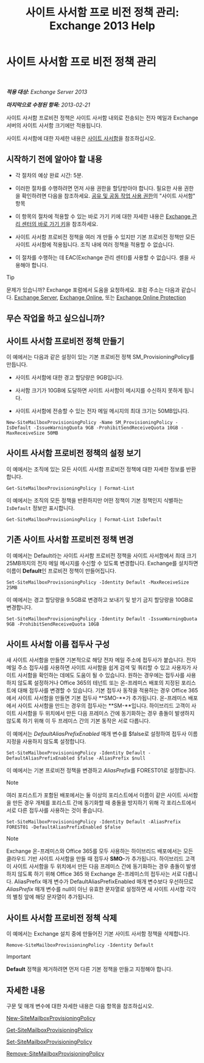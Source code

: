 ﻿---
title: '사이트 사서함 프로 비전 정책 관리: Exchange 2013 Help'
TOCTitle: 사이트 사서함 프로 비전 정책 관리
ms:assetid: 2f160d1a-a031-461f-8d29-c9cd49ca1645
ms:mtpsurl: https://technet.microsoft.com/ko-kr/library/JJ710340(v=EXCHG.150)
ms:contentKeyID: 50482792
ms.date: 05/22/2018
mtps_version: v=EXCHG.150
ms.translationtype: MT
---

# 사이트 사서함 프로 비전 정책 관리

 

_**적용 대상:** Exchange Server 2013_

_**마지막으로 수정된 항목:** 2013-02-21_

사이트 사서함 프로비전 정책은 사이트 사서함 내외로 전송되는 전자 메일과 Exchange 서버의 사이트 사서함 크기에만 적용됩니다.

사이트 사서함에 대한 자세한 내용은 [사이트 사서함](site-mailboxes-exchange-2013-help.md)을 참조하십시오.

## 시작하기 전에 알아야 할 내용

  - 각 절차의 예상 완료 시간: 5분.

  - 이러한 절차를 수행하려면 먼저 사용 권한을 할당받아야 합니다. 필요한 사용 권한을 확인하려면 다음을 참조하세요. [공유 및 공동 작업 사용 권한](sharing-and-collaboration-permissions-exchange-2013-help.md)의 "사이트 사서함" 항목

  - 이 항목의 절차에 적용할 수 있는 바로 가기 키에 대한 자세한 내용은 [Exchange 관리 센터의 바로 가기 키](keyboard-shortcuts-in-the-exchange-admin-center-exchange-online-protection-help.md)을 참조하세요.

  - 사이트 사서함 프로비전 정책을 여러 개 만들 수 있지만 기본 프로비전 정책만 모든 사이트 사서함에 적용됩니다. 조직 내에 여러 정책을 적용할 수 없습니다.

  - 이 절차를 수행하는 데 EAC(Exchange 관리 센터)를 사용할 수 없습니다. 셸을 사용해야 합니다.


> [!TIP]
> 문제가 있습니까? Exchange 포럼에서 도움을 요청하세요. 포럼 주소는 다음과 같습니다. <A href="https://go.microsoft.com/fwlink/p/?linkid=60612">Exchange Server</A>, <A href="https://go.microsoft.com/fwlink/p/?linkid=267542">Exchange Online</A>, 또는 <A href="https://go.microsoft.com/fwlink/p/?linkid=285351">Exchange Online Protection</A>



## 무슨 작업을 하고 싶으십니까?

## 사이트 사서함 프로비전 정책 만들기

이 예에서는 다음과 같은 설정이 있는 기본 프로비전 정책 SM\_ProvisioningPolicy를 만듭니다.

  - 사이트 사서함에 대한 경고 할당량은 9GB입니다.

  - 사서함 크기가 10GB에 도달하면 사이트 사서함이 메시지를 수신하지 못하게 됩니다.

  - 사이트 사서함에 전송할 수 있는 전자 메일 메시지의 최대 크기는 50MB입니다.

<!-- end list -->

    New-SiteMailboxProvisioningPolicy -Name SM_ProvisioningPolicy -IsDefault -IssueWarningQuota 9GB -ProhibitSendReceiveQuota 10GB -MaxReceiveSize 50MB

## 사이트 사서함 프로비전 정책의 설정 보기

이 예에서는 조직에 있는 모든 사이트 사서함 프로비전 정책에 대한 자세한 정보를 반환합니다.

    Get-SiteMailboxProvisioningPolicy | Format-List

이 예에서는 조직의 모든 정책을 반환하지만 어떤 정책이 기본 정책인지 식별하는 `IsDefault` 정보만 표시합니다.

    Get-SiteMailboxProvisioningPolicy | Format-List IsDefault

## 기존 사이트 사서함 프로비전 정책 변경

이 예에서는 Default라는 사이트 사서함 프로비전 정책을 사이트 사서함에서 최대 크기 25MB까지의 전자 메일 메시지를 수신할 수 있도록 변경합니다. Exchange를 설치하면 이름이 **Default**인 프로비전 정책이 만들어집니다.

    Set-SiteMailboxProvisioningPolicy -Identity Default -MaxReceiveSize 25MB

이 예에서는 경고 할당량을 9.5GB로 변경하고 보내기 및 받기 금지 할당량을 10GB로 변경합니다.

    Set-SiteMailboxProvisioningPolicy -Identity Default -IssueWarningQuota 9GB -ProhibitSendReceiveQuota 10GB

## 사이트 사서함 이름 접두사 구성

새 사이트 사서함을 만들면 기본적으로 해당 전자 메일 주소에 접두사가 붙습니다. 전자 메일 주소 접두사를 사용하면 사이트 사서함을 쉽게 검색 및 쿼리할 수 있고 사용자가 사이트 사서함을 확인하는 데에도 도움이 될 수 있습니다. 원하는 경우에는 접두사를 사용하지 않도록 설정하거나 Office 365의 테넌트 또는 온-프레미스 배포의 지정된 포리스트에 대해 접두사를 변경할 수 있습니다. 기본 접두사 동작을 적용하는 경우 Office 365에서 사이트 사서함을 만들면 기본 접두사 **SMO-**가 추가됩니다. 온-프레미스 배포에서 사이트 사서함을 만드는 경우의 접두사는 **SM-**입니다. 하이브리드 고객이 사이트 사서함을 두 위치에서 만든 다음 프레미스 간에 동기화하는 경우 충돌이 발생하지 않도록 하기 위해 이 두 프레미스 간의 기본 동작은 서로 다릅니다.

이 예에서는 *DefaultAliasPrefixEnabled* 매개 변수를 $false로 설정하여 접두사 이름 지정을 사용하지 않도록 설정합니다.

    Set-SiteMailboxProvisioningPolicy -Identity Default -DefaultAliasPrefixEnabled $false -AliasPrefix $null

이 예에서는 기본 프로비전 정책을 변경하고 *AliasPrefix*를 FOREST01로 설정합니다.


> [!NOTE]
> 여러 포리스트가 포함된 배포에서는 둘 이상의 포리스트에서 이름이 같은 사이트 사서함을 만든 경우 개체를 포리스트 간에 동기화할 때 충돌을 방지하기 위해 각 포리스트에서 서로 다른 접두사를 사용하는 것이 좋습니다.



    Set-SiteMailboxProvisioningPolicy -Identity Default -AliasPrefix FOREST01 -DefaultAliasPrefixEnabled $false


> [!NOTE]
> Exchange 온-프레미스와 Office 365를 모두 사용하는 하이브리드 배포에서는 모든 클라우드 기반 사이트 사서함을 만들 때 접두사 <STRONG>SMO-</STRONG>가 추가됩니다. 하이브리드 고객이 사이트 사서함을 두 위치에서 만든 다음 프레미스 간에 동기화하는 경우 충돌이 발생하지 않도록 하기 위해 Office 365 와 Exchange 온-프레미스의 접두사는 서로 다릅니다. AliasPrefix 매개 변수가 DefaultAliasPrefixEnabled 매개 변수보다 우선하므로 <EM>AliasPrefix</EM> 매개 변수를 null이 아닌 유효한 문자열로 설정하면 새 사이트 사서함 각각의 별칭 앞에 해당 문자열이 추가됩니다.



## 사이트 사서함 프로비전 정책 삭제

이 예에서는 Exchange 설치 중에 만들어진 기본 사이트 사서함 정책을 삭제합니다.

    Remove-SiteMailboxProvisioningPolicy -Identity Default


> [!IMPORTANT]
> <STRONG>Default</STRONG> 정책을 제거하려면 먼저 다른 기본 정책을 만들고 지정해야 합니다.



## 자세한 내용

구문 및 매개 변수에 대한 자세한 내용은 다음 항목을 참조하십시오.

[New-SiteMailboxProvisioningPolicy](https://technet.microsoft.com/ko-kr/library/jj218647\(v=exchg.150\))

[Get-SiteMailboxProvisioningPolicy](https://technet.microsoft.com/ko-kr/library/jj218617\(v=exchg.150\))

[Set-SiteMailboxProvisioningPolicy](https://technet.microsoft.com/ko-kr/library/jj218624\(v=exchg.150\))

[Remove-SiteMailboxProvisioningPolicy](https://technet.microsoft.com/ko-kr/library/jj218672\(v=exchg.150\))

